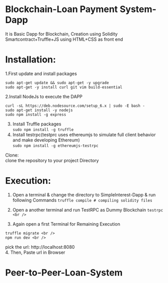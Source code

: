 # Blockchain-Loan Payment System-Dapp <br />
It is Basic Dapp for Blockchain, Creation using Solidity Smartcontract+Truffle+JS using HTML+CSS as front end <br />

# Installation: <br />
1.First update and install packages <br />
```
sudo apt-get update && sudo apt-get -y upgrade
sudo apt-get -y install curl git vim build-essential
```
2.Install NodeJs to execute the DAPP <br />

```
curl -sL https://deb.nodesource.com/setup_6.x | sudo -E bash - 
sudo apt-get install -y nodejs
sudo npm install -g express
```
3. Install Truffle packages <br />
      ```sudo npm install -g truffle```
4. Install testrpc(testprc uses ethereumjs to simulate full client behavior and make developing Ethereum) <br />
   ```sudo npm install -g ethereumjs-testrpc```
  
 Clone:  <br />
 clone the repository to your project Directory <br />

# Execution:
1. Open a terminal & change the directory to SimpleInterest-Dapp & run following Commands
      ```truffle compile # compiling solidity files```

2. Open a another terminal and run TestRPC as Dummy Blockchain
      ```testrpc <br />```
   
3. Again open a first Terminal for Remaining Execution <br />
```
truffle migrate <br />
npm run dev <br />
```
pick the url: http://localhost:8080 <br />
4. Then, Paste url in Browser

# Peer-to-Peer-Loan-System
